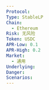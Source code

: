 ```yaml
---
Protocol: 
Type: StableLP
Chain:
  - Ethereum
Risk: 无风险
Token: USDC
APR-Low: 0.1
APR-High: 0.2
Market:
  - 通用
Underlying: 
Danger: 
Scenarios:
---
```

